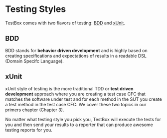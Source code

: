 # Testing Styles

TestBox comes with two flavors of testing: [BDD](http://en.wikipedia.org/wiki/Behavior-driven\_development) and [xUnit](http://en.wikipedia.org/wiki/XUnit).

## BDD

BDD stands for **behavior driven development** and is highly based on creating specifications and expectations of results in a readable DSL (Domain Specifc Language).

## xUnit

xUnit style of testing is the more traditional TDD or **test driven development** approach where you are creating a test case CFC that matches the software under test and for each method in the SUT you create a test method in the test case CFC. We cover these two topics in our primers chapter (Chapter 3).

No matter what testing style you pick you, TestBox will execute the tests for you and then send your results to a reporter that can produce awesome testing reports for you.
